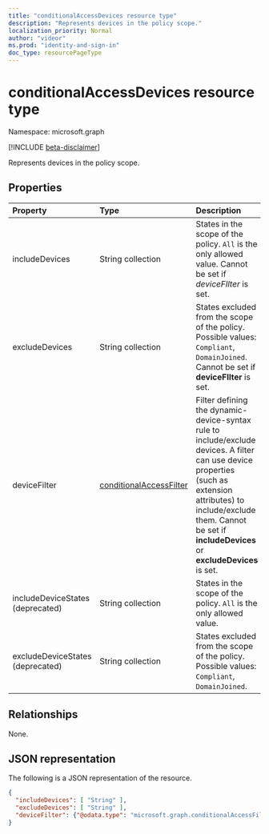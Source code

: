 ```yaml
---
title: "conditionalAccessDevices resource type"
description: "Represents devices in the policy scope."
localization_priority: Normal
author: "videor"
ms.prod: "identity-and-sign-in"
doc_type: resourcePageType
---
```


# conditionalAccessDevices resource type

Namespace: microsoft.graph

[!INCLUDE [beta-disclaimer](../../includes/beta-disclaimer.md)]

Represents devices in the policy scope.

## Properties

| Property     | Type        | Description |
|:-------------|:------------|:------------|
| includeDevices | String collection | States in the scope of the policy. `All` is the only allowed value. Cannot be set if *deviceFIlter* is set. |
| excludeDevices | String collection | States excluded from the scope of the policy. Possible values: `Compliant`, `DomainJoined`. Cannot be set if **deviceFIlter** is set. |
| deviceFilter | [conditionalAccessFilter](conditionalaccessfilter.md) | Filter defining the dynamic-device-syntax rule to include/exclude devices. A filter can use device properties (such as extension attributes) to include/exclude them. Cannot be set if **includeDevices** or **excludeDevices** is set. |
| includeDeviceStates (deprecated)| String collection | States in the scope of the policy. `All` is the only allowed value. |
| excludeDeviceStates (deprecated)| String collection | States excluded from the scope of the policy. Possible values: `Compliant`, `DomainJoined`. |

## Relationships

None.

## JSON representation

The following is a JSON representation of the resource.

<!-- {
  "blockType": "resource",
  "optionalProperties": [
    "includeDevices",
    "excludeDevices",
    "deviceFilter"
  ],
  "@odata.type": "microsoft.graph.conditionalAccessDevices",
  "baseType": null
}-->

```json
{
  "includeDevices": [ "String" ],
  "excludeDevices": [ "String" ],
  "deviceFilter": {"@odata.type": "microsoft.graph.conditionalAccessFilter"}
}
```

<!-- uuid: 16cd6b66-4b1a-43a1-adaf-3a886856ed98
2019-02-04 14:57:30 UTC -->
<!-- {
  "type": "#page.annotation",
  "description": "conditionalAccessDevices resource",
  "keywords": "",
  "section": "documentation",
  "tocPath": ""
}-->


